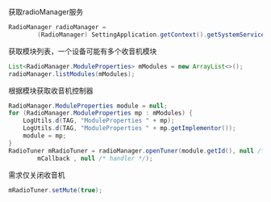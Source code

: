   获取radioManager服务
```java
RadioManager radioManager =  
        (RadioManager) SettingApplication.getContext().getSystemService(Context.RADIO_SERVICE);
```

获取模块列表，一个设备可能有多个收音机模块
```java
List<RadioManager.ModuleProperties> mModules = new ArrayList<>();  
radioManager.listModules(mModules);
```
根据模块获取收音机控制器
```java
RadioManager.ModuleProperties module = null;  
for (RadioManager.ModuleProperties mp : mModules) {  
    LogUtils.d(TAG, "ModuleProperties " + mp);  
    LogUtils.d(TAG, "ModuleProperties " + mp.getImplementor());  
    module = mp;  
}  
RadioTuner mRadioTuner = radioManager.openTuner(module.getId(), null /*config*/, true,  
        mCallback , null /* handler */);
```
需求仅关闭收音机
```java
mRadioTuner.setMute(true);  
```